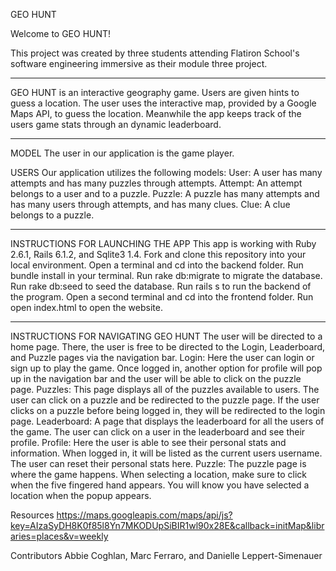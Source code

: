 GEO HUNT

Welcome to GEO HUNT!

This project was created by three students attending Flatiron School's software engineering immersive as their module three project. 

****

GEO HUNT is an interactive geography game. Users are given hints to guess a location. The user uses the interactive map, provided by a Google Maps API, to guess the location. Meanwhile the app keeps track of the users game stats through an dynamic leaderboard. 

****

MODEL
The user in our application is the game player. 

USERS
Our application utilizes the following models:
User: A user has many attempts and has many puzzles through attempts.
Attempt: An attempt belongs to a user and to a puzzle.
Puzzle: A puzzle has many attempts and has many users through attempts, and has many clues.
Clue: A clue belongs to a puzzle.

****

INSTRUCTIONS FOR LAUNCHING THE APP
This app is working with Ruby 2.6.1, Rails 6.1.2, and Sqlite3 1.4.
Fork and clone this repository into your local environment.
Open a terminal and cd into the backend folder.
Run bundle install in your terminal.
Run rake db:migrate to migrate the database.
Run rake db:seed to seed the database.
Run rails s to run the backend of the program.
Open a second terminal and cd into the frontend folder.
Run open index.html to open the website.

*****

INSTRUCTIONS FOR NAVIGATING GEO HUNT
The user will be directed to a home page. There, the user is free to be directed to the Login, Leaderboard, and Puzzle pages via the navigation bar.
Login: Here the user can login or sign up to play the game. Once logged in, another option for profile will pop up in the navigation bar and the user will be able to click on the puzzle page.
Puzzles: This page displays all of the puzzles available to users. The user can click on a puzzle and be redirected to the puzzle page. If the user clicks on a puzzle before being logged in, they will be redirected to the login page.
Leaderboard: A page that displays the leaderboard for all the users of the game. The user can click on a user in the leaderboard and see their profile. 
Profile: Here the user is able to see their personal stats and information. When logged in, it will be listed as the current users username. The user can reset their personal stats here.
Puzzle: The puzzle page is where the game happens. When selecting a location, make sure to click when the five fingered hand appears. You will know you have selected a location when the popup appears.


Resources
https://maps.googleapis.com/maps/api/js?key=AIzaSyDH8K0f85l8Yn7MKODUpSiBIR1wl90x28E&callback=initMap&libraries=places&v=weekly

Contributors
Abbie Coghlan, Marc Ferraro, and Danielle Leppert-Simenauer
